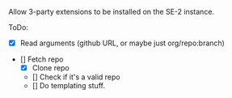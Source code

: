 Allow 3-party extensions to be installed on the SE-2 instance.

ToDo:

- [x] Read arguments (github URL, or maybe just org/repo:branch)
- [] Fetch repo
  - [x] Clone repo
  - [] Check if it's a valid repo
  - [] Do templating stuff.
